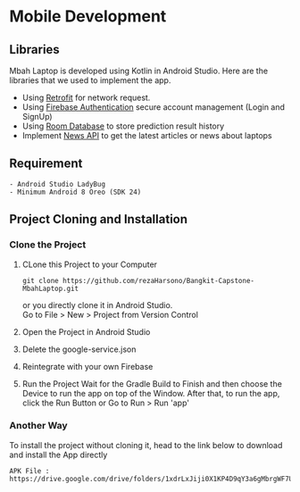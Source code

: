 # Mobile Development

## Libraries
Mbah Laptop is developed using Kotlin in Android Studio. Here are the libraries that we used to implement the app.

- Using [Retrofit](https://square.github.io/retrofit/) for network request.
- Using [Firebase Authentication](https://firebase.google.com/products/authfor) secure account management (Login and SignUp)
- Using [Room Database](https://developer.android.com/training/data-storage/room) to store prediction result history
- Implement [News API](https://newsapi.org/) to get the latest articles or news about laptops

## Requirement
```
- Android Studio LadyBug
- Minimum Android 8 Oreo (SDK 24) 
```

## Project Cloning and Installation

### Clone the Project
1. CLone this Project to your Computer
    ```
    git clone https://github.com/rezaHarsono/Bangkit-Capstone-MbahLaptop.git
    ```
    or you directly clone it in Android Studio.<br>
    Go to File > New > Project from Version Control

2. Open the Project in Android Studio
   
3. Delete the google-service.json

4. Reintegrate with your own Firebase

5. Run the Project
Wait for the Gradle Build to Finish and then choose the Device to run the app on top of the Window.
After that, to run the app, click the Run Button or Go to Run > Run 'app'

### Another Way
To install the project without cloning it, head to the link below to download and install the App directly
```
APK File : https://drive.google.com/drive/folders/1xdrLxJiji0X1KP4D9qY3a6gMbrgWF7Ua
```
